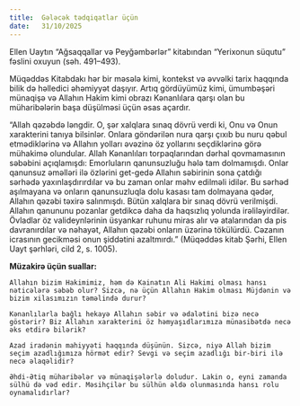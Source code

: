 ```yaml
---
title:  Gələcək tədqiqatlar üçün
date:   31/10/2025
---
```


Ellen Uaytın “Ağsaqqallar və Peyğəmbərlər” kitabından “Yerixonun süqutu” fəslini oxuyun (səh. 491–493).

Müqəddəs Kitabdakı hər bir məsələ kimi, kontekst və əvvəlki tarix haqqında bilik də həlledici əhəmiyyət daşıyır. Artıq gördüyümüz kimi, ümumbəşəri münaqişə və Allahın Hakim kimi obrazı Kənanlılara qarşı olan bu müharibələrin başa düşülməsi üçün əsas açardır.

“Allah qəzəbdə ləngdir. O, şər xalqlara sınaq dövrü verdi ki, Onu və Onun xarakterini tanıya bilsinlər. Onlara göndərilən nura qarşı çıxıb bu nuru qəbul etmədiklərinə və Allahın yolları əvəzinə öz yollarını seçdiklərinə görə mühakimə olundular. Allah Kənanlıları torpaqlarından dərhal qovmamasının səbəbini açıqlamışdı: Emorluların qanunsuzluğu hələ tam dolmamışdı. Onlar qanunsuz əməlləri ilə özlərini get-gedə Allahın səbirinin sona çatdığı sərhədə yaxınlaşdırırdılar və bu zaman onlar məhv edilməli idilər. Bu sərhəd aşılmayana və onların qanunsuzluqla dolu kasası tam dolmayana qədər, Allahın qəzəbi təxirə salınmışdı. Bütün xalqlara bir sınaq dövrü verilmişdi. Allahın qanununu pozanlar getdikcə daha da haqsızlıq yolunda irəliləyirdilər. Övladlar öz valideynlərinin üsyankar ruhunu miras alır və atalarından da pis davranırdılar və nəhayət, Allahın qəzəbi onların üzərinə tökülürdü. Cəzanın icrasının gecikməsi onun şiddətini azaltmırdı.” (Müqəddəs kitab Şərhi, Ellen Uayt şərhləri, cild 2, s. 1005).

**Müzakirə üçün suallar:**

`Allahın bizim Hakimimiz, həm də Kainatın Ali Hakimi olması hansı nəticələrə səbəb olur? Sizcə, nə üçün Allahın Hakim olması Müjdənin və bizim xilasımızın təməlində durur?`

`Kənanlılarla bağlı hekayə Allahın səbir və ədalətini bizə necə göstərir? Biz Allahın xarakterini öz həmyaşıdlarımıza münasibətdə necə əks etdirə bilərik?`

`Azad iradənin mahiyyəti haqqında düşünün. Sizcə, niyə Allah bizim seçim azadlığımıza hörmət edir? Sevgi və seçim azadlığı bir-biri ilə necə əlaqəlidir?`

`Əhdi-Ətiq müharibələr və münaqişələrlə doludur. Lakin o, eyni zamanda sülhü də vəd edir. Məsihçilər bu sülhün əldə olunmasında hansı rolu oynamalıdırlar?`